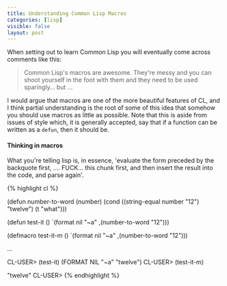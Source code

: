 ```yaml
---
title: Understanding Common Lisp Macros
categories: [lisp]
visible: false
layout: post
---
```


When setting out to learn Common Lisp you will eventually come across comments like this:

> Common Lisp's macros are awesome. They're messy and you can shoot yourself in the foot with them and they need to be used sparingly… but ...

I would argue that macros are one of the more beautiful features of CL, and I think partial understanding is the root of some of this idea that somehow you should use macros as little as possible.  Note that this is aside from issues of style which, it is generally accepted, say that if a function can be written as a `defun`, then it should be.

#### Thinking in macros

What you're telling lisp is, in essence, 'evaluate the form preceded by the backquote first, .... FUCK... this chunk first, and then insert the result into the code, and parse again'.

{% highlight cl %}

(defun number-to-word (number)
  (cond ((string-equal number "12") "twelve")
        (t "what")))

(defun test-it ()
  `(format nil "~a" ,(number-to-word "12")))

(defmacro test-it-m ()
  `(format nil "~a" ,(number-to-word "12")))

...

CL-USER> (test-it)
(FORMAT NIL "~a" "twelve")
CL-USER> (test-it-m)

"twelve"
CL-USER>
{% endhighlight %}
